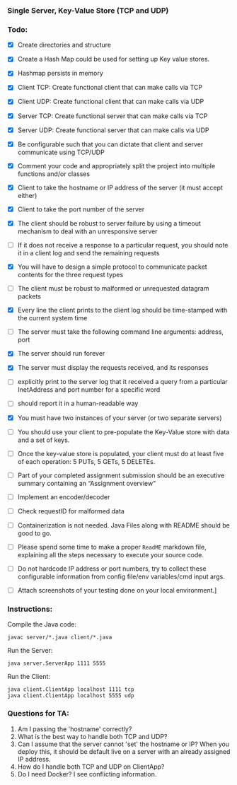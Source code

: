 ### Single Server, Key-Value Store (TCP and UDP)

### Todo:
- [X] Create directories and structure
- [X] Create a Hash Map could be used for setting up Key value stores.
- [X] Hashmap persists in memory
- [X] Client TCP: Create functional client that can make calls via TCP
- [X] Client UDP: Create functional client that can make calls via UDP
- [X] Server TCP: Create functional server that can make calls via TCP
- [X] Server UDP: Create functional server that can make calls via UDP
- [X] Be configurable such that you can dictate that client and server communicate using TCP/UDP
- [X] Comment your code and appropriately split the project into multiple functions and/or classes
- [X] Client to take the hostname or IP address of the server (it must accept either)
- [X] Client to take the port number of the server
- [X] The client should be robust to server failure by using a timeout mechanism to deal with an unresponsive server
- [ ] If it does not receive a response to a particular request, you should note it in a client log and send the remaining requests
- [X] You will have to design a simple protocol to communicate packet contents for the three request types
- [ ] The client must be robust to malformed or unrequested datagram packets
- [X] Every line the client prints to the client log should be time-stamped with the current system time
- [ ] The server must take the following command line arguments: address, port
- [X] The server should run forever
- [X] The server must display the requests received, and its responses
- [ ] explicitly print to the server log that it received a query from a particular InetAddress and port number for a specific word
- [ ] should report it in a human-readable way
- [X] You must have two instances of your server (or two separate servers)
- [ ] You should use your client to pre-populate the Key-Value store with data and a set of keys.
- [ ] Once the key-value store is populated, your client must do at least five of each operation: 5 PUTs, 5 GETs, 5 DELETEs.
- [ ] Part of your completed assignment submission should be an executive summary containing an “Assignment overview”
- [ ] Implement an encoder/decoder
- [ ] Check requestID for malformed data
- [ ] Containerization is not needed. Java Files along with README should be good to go.
- [ ] Please spend some time to make a proper `ReadME` markdown file, explaining all the steps necessary to execute your source code.
- [ ] Do not hardcode IP address or port numbers, try to collect these configurable information from config file/env variables/cmd input args. 
- [ ] Attach screenshots of your testing done on your local environment.]


### Instructions:

Compile the Java code:

    javac server/*.java client/*.java

Run the Server:

    java server.ServerApp 1111 5555

Run the Client:

    java client.ClientApp localhost 1111 tcp
    java client.ClientApp localhost 5555 udp

### Questions for TA:

1. Am I passing the 'hostname' correctly?
2. What is the best way to handle both TCP and UDP?
3. Can I assume that the server cannot 'set' the hostname or IP? When you deploy this, 
it should be default live on a server with an already assigned IP address.
4. How do I handle both TCP and UDP on ClientApp?
5. Do I need Docker? I see conflicting information.